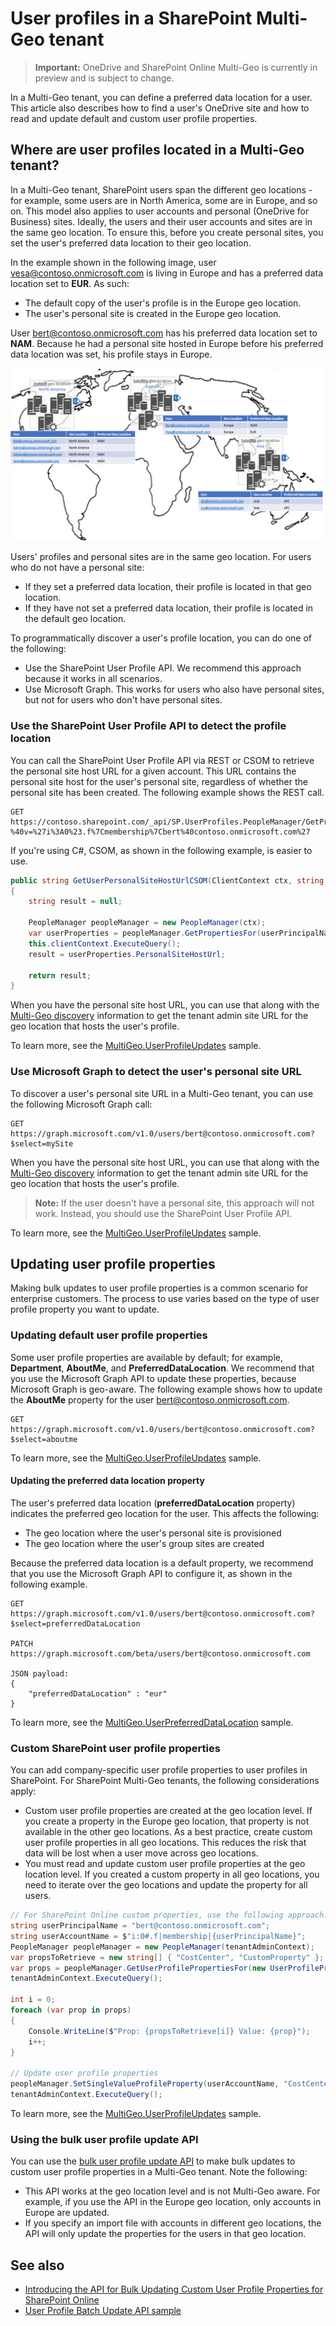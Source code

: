# User profiles in a SharePoint Multi-Geo tenant

> **Important:** OneDrive and SharePoint Online Multi-Geo is currently in preview and is subject to change.

In a Multi-Geo tenant, you can define a preferred data location for a user. This article also describes how to find a user's OneDrive site and how to read and update default and custom user profile properties.

## Where are user profiles located in a Multi-Geo tenant?
In a Multi-Geo tenant, SharePoint users span the different geo locations - for example, some users are in North America, some are in Europe, and so on. This model also applies to user accounts and personal (OneDrive for Business) sites. Ideally, the users and their user accounts and sites are in the same geo location. To ensure this, before you create personal sites, you set the user's preferred data location to their geo location. 

In the example shown in the following image, user vesa@contoso.onmicrosoft.com is living in Europe and has a preferred data location set to **EUR**. As such:
 
- The default copy of the user's profile is in the Europe geo location.
- The user's personal site is created in the Europe geo location.

User bert@contoso.onmicrosoft.com has his preferred data location set to **NAM**. Because he  had a personal site hosted in Europe before his preferred data location was set, his profile stays in Europe. 

![World map showing default geo location in North America and satellite locations in Europe and Asia, with users, geo locations, and preferred data locations set](media/multigeo/multigeouserprofiles_intro.png)

Users' profiles and personal sites are in the same geo location. For users who do not have a personal site:

- If they set a preferred data location, their profile is located in that geo location.
- If they have not set a preferred data location, their profile is located in the default geo location.

To programmatically discover a user's profile location, you can do one of the following:

- Use the SharePoint User Profile API. We recommend this approach because it works in all scenarios. 
- Use Microsoft Graph. This works for users who also have personal sites, but not for users who don't have personal sites.

### Use the SharePoint User Profile API to detect the profile location
You can call the SharePoint User Profile API via REST or CSOM to retrieve the personal site host URL for a given account. This URL contains the personal site host for the user's personal site, regardless of whether the personal site has been created. The following example shows the REST call.

```
GET https://contoso.sharepoint.com/_api/SP.UserProfiles.PeopleManager/GetPropertiesFor(accountName=@v)/personalsitehosturl?%40v=%27i%3A0%23.f%7Cmembership%7Cbert%40contoso.onmicrosoft.com%27
```

If you're using C#, CSOM, as shown in the following example, is easier to use.

```C#
public string GetUserPersonalSiteHostUrlCSOM(ClientContext ctx, string userPrincipalName)
{
    string result = null;

    PeopleManager peopleManager = new PeopleManager(ctx);
    var userProperties = peopleManager.GetPropertiesFor(userPrincipalName);
    this.clientContext.ExecuteQuery();
    result = userProperties.PersonalSiteHostUrl;

    return result;
}
```

When you have the personal site host URL, you can use that along with the [Multi-Geo discovery](multigeo-discovery.md) information to get the tenant admin site URL for the geo location that hosts the user's profile.

To learn more, see the [MultiGeo.UserProfileUpdates](https://github.com/SharePoint/PnP/tree/dev/Samples/MultiGeo.UserProfileUpdates) sample.

### Use Microsoft Graph to detect the user's personal site URL
To discover a user's personal site URL in a Multi-Geo tenant, you can use the following Microsoft Graph call:

```
GET https://graph.microsoft.com/v1.0/users/bert@contoso.onmicrosoft.com?$select=mySite
```

When you have the personal site host URL, you can use that along with the [Multi-Geo discovery](multigeo-discovery.md) information to get the tenant admin site URL for the geo location that hosts the user's profile.

>**Note:** If the user doesn't have a personal site, this approach will not work. Instead, you should use the SharePoint User Profile API.

To learn more, see the [MultiGeo.UserProfileUpdates](https://github.com/SharePoint/PnP/tree/dev/Samples/MultiGeo.UserProfileUpdates) sample.

## Updating user profile properties
Making bulk updates to user profile properties is a common scenario for enterprise customers. The process to use varies based on the type of user profile property you want to update.

### Updating default user profile properties
Some user profile properties are available by default; for example, **Department**, **AboutMe**, and **PreferredDataLocation**. We recommend that you use the Microsoft Graph API to update these properties, because Microsoft Graph is geo-aware. The following example shows how to update the **AboutMe** property for the user bert@contoso.onmicrosoft.com.

```
GET https://graph.microsoft.com/v1.0/users/bert@contoso.onmicrosoft.com?$select=aboutme
```

To learn more, see the [MultiGeo.UserProfileUpdates](https://github.com/SharePoint/PnP/tree/dev/Samples/MultiGeo.UserProfileUpdates) sample.

#### Updating the preferred data location property
The user's preferred data location (**preferredDataLocation** property) indicates the preferred geo location for the user. This affects the following:

- The geo location where the user's personal site is provisioned
- The geo location where the user's group sites are created 

Because the preferred data location is a default property, we recommend that you use the Microsoft Graph API  to configure it, as shown in the following example. 

```
GET https://graph.microsoft.com/v1.0/users/bert@contoso.onmicrosoft.com?$select=preferredDataLocation

PATCH https://graph.microsoft.com/beta/users/bert@contoso.onmicrosoft.com

JSON payload:
{
    "preferredDataLocation" : "eur"
}

```

To learn more, see the [MultiGeo.UserPreferredDataLocation](https://github.com/SharePoint/PnP/tree/dev/Samples/MultiGeo.UserPreferredDataLocation) sample.

### Custom SharePoint user profile properties
You can add company-specific user profile properties to user profiles in SharePoint. For SharePoint Multi-Geo tenants, the following considerations apply:

- Custom user profile properties are created at the geo location level. If you create a property in the Europe geo location, that property is not available in the other geo locations. As a best practice, create custom user profile properties in all geo locations. This reduces the risk that data will be lost when a user move across geo locations.
- You must read and update custom user profile properties at the geo location level. If you created a custom property in all geo locations, you need to iterate over the geo locations and update the property for all  users.

```C#
// For SharePoint Online custom properties, use the following approach.
string userPrincipalName = "bert@contoso.onmicrosoft.com";
string userAccountName = $"i:0#.f|membership|{userPrincipalName}";
PeopleManager peopleManager = new PeopleManager(tenantAdminContext);
var propsToRetrieve = new string[] { "CostCenter", "CustomProperty" };
var props = peopleManager.GetUserProfilePropertiesFor(new UserProfilePropertiesForUser(tenantAdminContext, userAccountName, propsToRetrieve));
tenantAdminContext.ExecuteQuery();

int i = 0;
foreach (var prop in props)
{
    Console.WriteLine($"Prop: {propsToRetrieve[i]} Value: {prop}");
    i++;
}

// Update user profile properties
peopleManager.SetSingleValueProfileProperty(userAccountName, "CostCenter", "89786879");
tenantAdminContext.ExecuteQuery();
```

To learn more, see the [MultiGeo.UserProfileUpdates](https://github.com/SharePoint/PnP/tree/dev/Samples/MultiGeo.UserProfileUpdates) sample.

### Using the bulk user profile update API
You can use the [bulk user profile update API](https://msdn.microsoft.com/en-us/pnp_articles/bulk-user-profile-update-api-for-sharepoint-online) to make bulk updates to custom user profile properties in a Multi-Geo tenant. Note the following:

- This API works at the geo location level and is not Multi-Geo aware. For example, if you use the API in the Europe geo location, only accounts in Europe are updated.
- If you specify an import file with accounts in different geo locations, the API will only update the properties for the users in that geo location.


## See also

- [Introducing the API for Bulk Updating Custom User Profile Properties for SharePoint Online](https://msdn.microsoft.com/en-us/pnp_articles/bulk-user-profile-update-api-for-sharepoint-online)
- [User Profile Batch Update API sample](https://github.com/SharePoint/PnP/tree/master/Samples/UserProfile.BatchUpdate.API)


